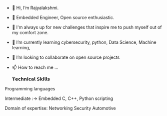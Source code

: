 - 👋 Hi, I’m Rajyalakshmi.
- 🔭 Embedded Engineer, Open source enthusiastic.
- 👀 I'm always up for new challenges that inspire me to push myself out of my comfort zone.
- 🌱 I’m currently learning cybersecurity, python, Data Science, Machine learning, 
- 💞️ I’m looking to collaborate on open source projects
- 📫 How to reach me ...
  
  𝗧𝗲𝗰𝗵𝗻𝗶𝗰𝗮𝗹 𝗦𝗸𝗶𝗹𝗹𝘀

Programming languages

Intermediate :-> Embedded C, C++, Python scripting

Domain of expertise:
Networking
Security
Automotive
